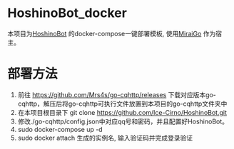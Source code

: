 # HoshinoBot_docker
本项目为[HoshinoBot](https://github.com/Ice-Cirno/HoshinoBot/) 的docker-compose一键部署模板, 使用[MiraiGo](https://github.com/Mrs4s/MiraiGo) 作为宿主。

# 部署方法

1. 前往 https://github.com/Mrs4s/go-cqhttp/releases 下载对应版本go-cqhttp，解压后将go-cqhttp可执行文件放置到本项目的go-cqhttp文件夹中
2. 在本项目根目录下 git clone https://github.com/Ice-Cirno/HoshinoBot.git
3. 修改./go-cqhttp/config.json中对应qq号和密码，并且配置好HoshinoBot。
4. sudo docker-compose up -d
5. sudo docker attach 生成的实例名, 输入验证码并完成登录验证
